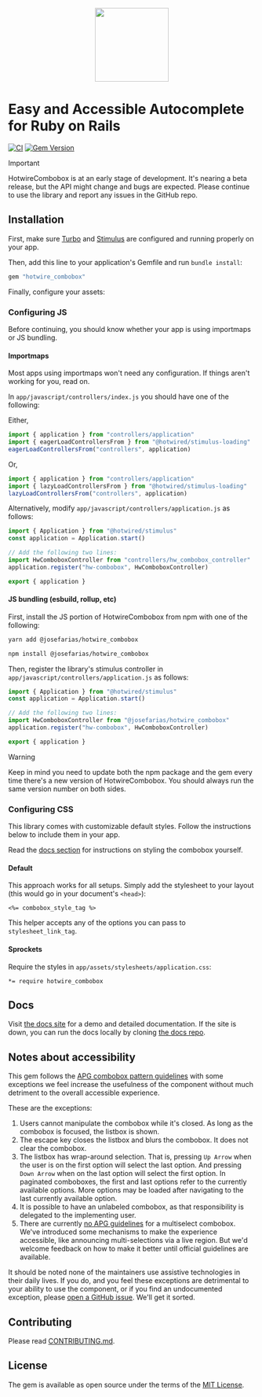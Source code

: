 <p align="center">
  <img src="docs/assets/images/logo.png" height=150>
</p>

# Easy and Accessible Autocomplete for Ruby on Rails

[![CI](https://github.com/josefarias/hotwire_combobox/actions/workflows/ci.yml/badge.svg)](https://github.com/josefarias/hotwire_combobox/actions/workflows/ci.yml) [![Gem Version](https://badge.fury.io/rb/hotwire_combobox.svg)](https://badge.fury.io/rb/hotwire_combobox)


> [!IMPORTANT]
> HotwireCombobox is at an early stage of development. It's nearing a beta release, but the API might change and bugs are expected. Please continue to use the library and report any issues in the GitHub repo.

## Installation

First, make sure [Turbo](https://github.com/hotwired/turbo-rails) and [Stimulus](https://github.com/hotwired/stimulus-rails) are configured and running properly on your app.

Then, add this line to your application's Gemfile and run `bundle install`:

```ruby
gem "hotwire_combobox"
```

Finally, configure your assets:

### Configuring JS

Before continuing, you should know whether your app is using importmaps or JS bundling.

#### Importmaps

Most apps using importmaps won't need any configuration. If things aren't working for you, read on.

In `app/javascript/controllers/index.js` you should have one of the following:

Either,

```js
import { application } from "controllers/application"
import { eagerLoadControllersFrom } from "@hotwired/stimulus-loading"
eagerLoadControllersFrom("controllers", application)
```

Or,

```js
import { application } from "controllers/application"
import { lazyLoadControllersFrom } from "@hotwired/stimulus-loading"
lazyLoadControllersFrom("controllers", application)
```

Alternatively, modify `app/javascript/controllers/application.js` as follows:

```js
import { Application } from "@hotwired/stimulus"
const application = Application.start()

// Add the following two lines:
import HwComboboxController from "controllers/hw_combobox_controller"
application.register("hw-combobox", HwComboboxController)

export { application }
```

#### JS bundling (esbuild, rollup, etc)

First, install the JS portion of HotwireCombobox from npm with one of the following:

```bash
yarn add @josefarias/hotwire_combobox
```

```bash
npm install @josefarias/hotwire_combobox
```

Then, register the library's stimulus controller in `app/javascript/controllers/application.js` as follows:

```js
import { Application } from "@hotwired/stimulus"
const application = Application.start()

// Add the following two lines:
import HwComboboxController from "@josefarias/hotwire_combobox"
application.register("hw-combobox", HwComboboxController)

export { application }
```

> [!WARNING]
> Keep in mind you need to update both the npm package and the gem every time there's a new version of HotwireCombobox. You should always run the same version number on both sides.

### Configuring CSS

This library comes with customizable default styles. Follow the instructions below to include them in your app.

Read the [docs section](#Docs) for instructions on styling the combobox yourself.

#### Default

This approach works for all setups. Simply add the stylesheet to your layout (this would go in your document's `<head>`):

```erb
<%= combobox_style_tag %>
```

This helper accepts any of the options you can pass to `stylesheet_link_tag`.

#### Sprockets

Require the styles in `app/assets/stylesheets/application.css`:

```erb
*= require hotwire_combobox
```

## Docs

Visit [the docs site](https://hotwirecombobox.com/) for a demo and detailed documentation.
If the site is down, you can run the docs locally by cloning [the docs repo](https://github.com/josefarias/hotwire_combobox_docs).

## Notes about accessibility

This gem follows the [APG combobox pattern guidelines](https://www.w3.org/WAI/ARIA/apg/patterns/combobox/) with some exceptions we feel increase the usefulness of the component without much detriment to the overall accessible experience.

These are the exceptions:

1. Users cannot manipulate the combobox while it's closed. As long as the combobox is focused, the listbox is shown.
2. The escape key closes the listbox and blurs the combobox. It does not clear the combobox.
3. The listbox has wrap-around selection. That is, pressing `Up Arrow` when the user is on the first option will select the last option. And pressing `Down Arrow` when on the last option will select the first option. In paginated comboboxes, the first and last options refer to the currently available options. More options may be loaded after navigating to the last currently available option.
4. It is possible to have an unlabeled combobox, as that responsibility is delegated to the implementing user.
5. There are currently [no APG guidelines](https://github.com/w3c/aria-practices/issues/1512) for a multiselect combobox. We've introduced some mechanisms to make the experience accessible, like announcing multi-selections via a live region. But we'd welcome feedback on how to make it better until official guidelines are available.

It should be noted none of the maintainers use assistive technologies in their daily lives. If you do, and you feel these exceptions are detrimental to your ability to use the component, or if you find an undocumented exception, please [open a GitHub issue](https://github.com/josefarias/hotwire_combobox/issues). We'll get it sorted.

## Contributing

Please read [CONTRIBUTING.md](./CONTRIBUTING.md).

## License

The gem is available as open source under the terms of the [MIT License](https://opensource.org/licenses/MIT).
